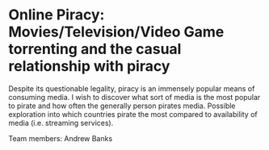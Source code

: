 Online Piracy: Movies/Television/Video Game torrenting and the casual relationship with piracy
===============================================================
Despite its questionable legality, piracy is an immensely popular means of consuming media. I wish to discover what sort of media is the most popular to pirate and 
how often the generally person pirates media. Possible exploration into which countries pirate the most compared to availability of media (i.e. streaming services).

Team members: Andrew Banks
